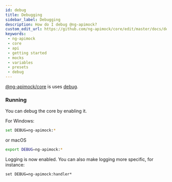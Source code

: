 ```yaml
---
id: debug
title: Debugging
sidebar_label: Debugging
description: How do I debug @ng-apimock?
custom_edit_url: https://github.com/ng-apimock/core/edit/master/docs/debug.md
keywords:
 - ng-apimock
 - core
 - api
 - getting started
 - mocks
 - variables
 - presets
 - debug
---
```

[@ng-apimock/core](https://github.com/ng-apimock/core) is uses [debug](https://www.npmjs.com/package/debug).

### Running
You can debug the core by enabling it.

For Windows:
```bash
set DEBUG=ng-apimock:*
```
or macOS
```bash
export DEBUG=ng-apimock:*
```

Logging is now enabled. You can also make logging more specific, for instance:
```
set DEBUG=ng-apimock:handler*
```
